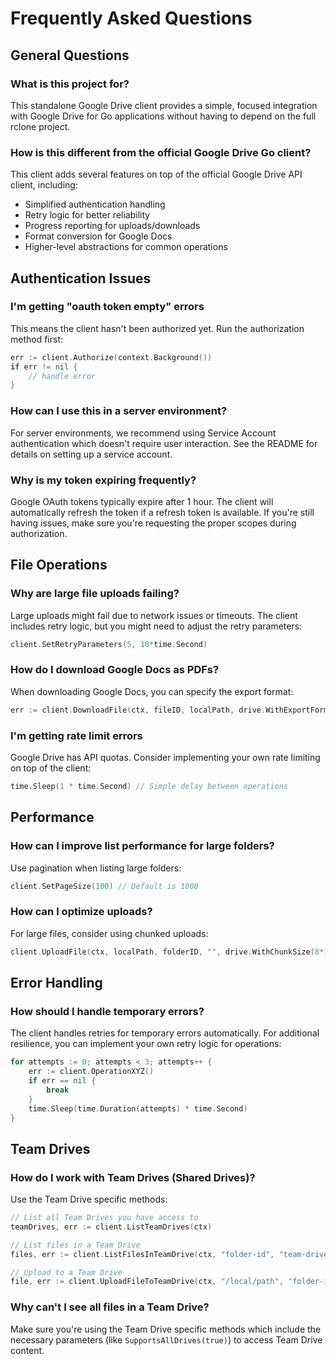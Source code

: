 # Frequently Asked Questions

## General Questions

### What is this project for?
This standalone Google Drive client provides a simple, focused integration with Google Drive for Go applications without having to depend on the full rclone project.

### How is this different from the official Google Drive Go client?
This client adds several features on top of the official Google Drive API client, including:
- Simplified authentication handling
- Retry logic for better reliability
- Progress reporting for uploads/downloads
- Format conversion for Google Docs
- Higher-level abstractions for common operations

## Authentication Issues

### I'm getting "oauth token empty" errors
This means the client hasn't been authorized yet. Run the authorization method first:
```go
err := client.Authorize(context.Background())
if err != nil {
    // handle error
}
```

### How can I use this in a server environment?
For server environments, we recommend using Service Account authentication which doesn't require user interaction. See the README for details on setting up a service account.

### Why is my token expiring frequently?
Google OAuth tokens typically expire after 1 hour. The client will automatically refresh the token if a refresh token is available. If you're still having issues, make sure you're requesting the proper scopes during authorization.

## File Operations

### Why are large file uploads failing?
Large uploads might fail due to network issues or timeouts. The client includes retry logic, but you might need to adjust the retry parameters:
```go
client.SetRetryParameters(5, 10*time.Second)
```

### How do I download Google Docs as PDFs?
When downloading Google Docs, you can specify the export format:
```go
err := client.DownloadFile(ctx, fileID, localPath, drive.WithExportFormat("application/pdf"))
```

### I'm getting rate limit errors
Google Drive has API quotas. Consider implementing your own rate limiting on top of the client:
```go
time.Sleep(1 * time.Second) // Simple delay between operations
```

## Performance

### How can I improve list performance for large folders?
Use pagination when listing large folders:
```go
client.SetPageSize(100) // Default is 1000
```

### How can I optimize uploads?
For large files, consider using chunked uploads:
```go
client.UploadFile(ctx, localPath, folderID, "", drive.WithChunkSize(8*1024*1024))
```

## Error Handling

### How should I handle temporary errors?
The client handles retries for temporary errors automatically. For additional resilience, you can implement your own retry logic for operations:
```go
for attempts := 0; attempts < 3; attempts++ {
    err := client.OperationXYZ()
    if err == nil {
        break
    }
    time.Sleep(time.Duration(attempts) * time.Second)
}
```

## Team Drives

### How do I work with Team Drives (Shared Drives)?
Use the Team Drive specific methods:
```go
// List all Team Drives you have access to
teamDrives, err := client.ListTeamDrives(ctx)

// List files in a Team Drive
files, err := client.ListFilesInTeamDrive(ctx, "folder-id", "team-drive-id", false)

// Upload to a Team Drive
file, err := client.UploadFileToTeamDrive(ctx, "/local/path", "folder-id", "team-drive-id", "filename")
```

### Why can't I see all files in a Team Drive?
Make sure you're using the Team Drive specific methods which include the necessary parameters (like `SupportsAllDrives(true)`) to access Team Drive content.
